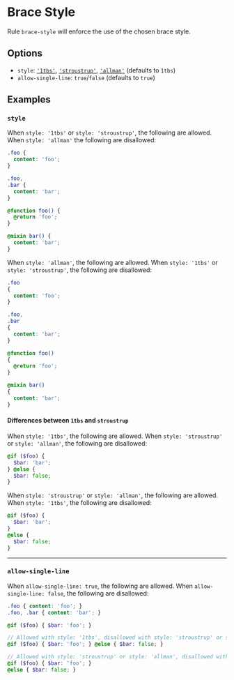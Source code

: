 # Brace Style

Rule `brace-style` will enforce the use of the chosen brace style.

## Options

* `style`: [`'1tbs'`](https://en.wikipedia.org/wiki/Indent_style#Variant:_1TBS), [`'stroustrup'`](https://en.wikipedia.org/wiki/Indent_style#Variant:_Stroustrup), [`'allman'`](https://en.wikipedia.org/wiki/Indent_style#Allman_style) (defaults to `1tbs`)
* `allow-single-line`: `true`/`false` (defaults to `true`)

## Examples

### `style`

When `style: '1tbs'` or `style: 'stroustrup'`, the following are allowed. When `style: 'allman'` the following are disallowed:

```scss
.foo {
  content: 'foo';
}

.foo,
.bar {
  content: 'bar';
}

@function foo() {
  @return 'foo';
}

@mixin bar() {
  content: 'bar';
}
```

When `style: 'allman'`, the following are allowed. When `style: '1tbs'` or `style: 'stroustrup'`, the following are disallowed:


```scss
.foo
{
  content: 'foo';
}

.foo,
.bar
{
  content: 'bar';
}

@function foo()
{
  @return 'foo';
}

@mixin bar()
{
  content: 'bar';
}

```


#### Differences between `1tbs` and `stroustrup`

When `style: '1tbs'`, the following are allowed. When `style: 'stroustrup'` or `style: 'allman'`, the following are disallowed:

```scss
@if ($foo) {
  $bar: 'bar';
} @else {
  $bar: false;
}
```

When `style: 'stroustrup'` or `style: 'allman'`, the following are allowed. When `style: '1tbs'`, the following are disallowed:

```scss
@if ($foo) {
  $bar: 'bar';
}
@else {
  $bar: false;
}
```

---

### `allow-single-line`

When `allow-single-line: true`, the following are allowed. When `allow-single-line: false`, the following are disallowed:

```scss
.foo { content: 'foo'; }
.foo, .bar { content: 'bar'; }

@if ($foo) { $bar: 'foo'; }

// Allowed with style: '1tbs', disallowed with style: 'stroustrup' or style: 'allman'
@if ($foo) { $bar: 'foo'; } @else { $bar: false; }

// Allowed with style: 'stroustrup' or style: 'allman', disallowed with style: '1tbs'
@if ($foo) { $bar: 'foo'; }
@else { $bar: false; }
```
